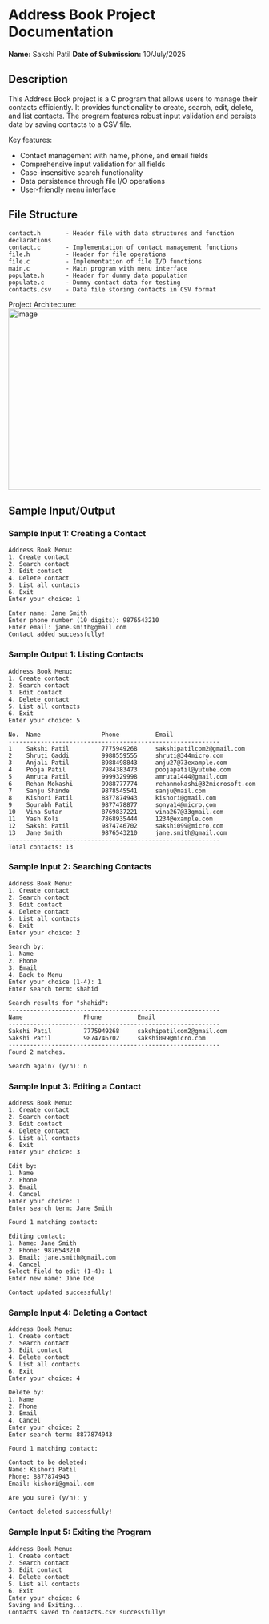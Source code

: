 # Address Book Project Documentation

**Name:** Sakshi Patil
**Date of Submission:** 10/July/2025  

## Description
This Address Book project is a C program that allows users to manage their contacts efficiently. It provides functionality to create, search, edit, delete, and list contacts. The program features robust input validation and persists data by saving contacts to a CSV file.

Key features:
- Contact management with name, phone, and email fields
- Comprehensive input validation for all fields
- Case-insensitive search functionality
- Data persistence through file I/O operations
- User-friendly menu interface

## File Structure
```
contact.h       - Header file with data structures and function declarations
contact.c       - Implementation of contact management functions
file.h          - Header for file operations
file.c          - Implementation of file I/O functions
main.c          - Main program with menu interface
populate.h      - Header for dummy data population
populate.c      - Dummy contact data for testing
contacts.csv    - Data file storing contacts in CSV format
```

Project Architecture: 
<img width="975" height="361" alt="image" src="https://github.com/user-attachments/assets/7560d57c-76d7-4fa5-982f-e93fd26e1a03" />


## Sample Input/Output

### Sample Input 1: Creating a Contact
```
Address Book Menu:
1. Create contact
2. Search contact
3. Edit contact
4. Delete contact
5. List all contacts
6. Exit
Enter your choice: 1

Enter name: Jane Smith
Enter phone number (10 digits): 9876543210
Enter email: jane.smith@gmail.com
Contact added successfully!
```

### Sample Output 1: Listing Contacts
```
Address Book Menu:
1. Create contact
2. Search contact
3. Edit contact
4. Delete contact
5. List all contacts
6. Exit
Enter your choice: 5

No.  Name                 Phone          Email                         
-----------------------------------------------------------
1    Sakshi Patil         7775949268     sakshipatilcom2@gmail.com          
2    Shruti Gaddi         9988559555     shruti@344micro.com            
3    Anjali Patil         8988498843     anju27@73example.com            
4    Pooja Patil          7984383473     poojapatil@yutube.com            
5    Amruta Patil         9999329998     amruta1444@gmail.com         
6    Rehan Mokashi        9988777774     rehanmokashi@32microsoft.com                    
7    Sanju Shinde         9878545541     sanju@mail.com                 
8    Kishori Patil        8877874943     kishori@gmail.com             
9    Sourabh Patil        9877478877     sonya14@micro.com         
10   Vina Sutar           8769837221     vina267@33gmail.com                 
11   Yash Koli            7868935444     1234@example.com                   
12   Sakshi Patil         9874746702     sakshi099@micro.com               
13   Jane Smith           9876543210     jane.smith@gmail.com         
-----------------------------------------------------------
Total contacts: 13
```

### Sample Input 2: Searching Contacts
```
Address Book Menu:
1. Create contact
2. Search contact
3. Edit contact
4. Delete contact
5. List all contacts
6. Exit
Enter your choice: 2

Search by:
1. Name
2. Phone
3. Email
4. Back to Menu
Enter your choice (1-4): 1
Enter search term: shahid

Search results for "shahid":
-----------------------------------------------------------
Name                 Phone          Email                         
-----------------------------------------------------------
Sakshi Patil         7775949268     sakshipatilcom2@gmail.com            
Sakshi Patil         9874746702     sakshi099@micro.com          
-----------------------------------------------------------
Found 2 matches.

Search again? (y/n): n
```

### Sample Input 3: Editing a Contact
```
Address Book Menu:
1. Create contact
2. Search contact
3. Edit contact
4. Delete contact
5. List all contacts
6. Exit
Enter your choice: 3

Edit by:
1. Name
2. Phone
3. Email
4. Cancel
Enter your choice: 1
Enter search term: Jane Smith

Found 1 matching contact:

Editing contact:
1. Name: Jane Smith
2. Phone: 9876543210
3. Email: jane.smith@gmail.com
4. Cancel
Select field to edit (1-4): 1
Enter new name: Jane Doe

Contact updated successfully!
```

### Sample Input 4: Deleting a Contact
```
Address Book Menu:
1. Create contact
2. Search contact
3. Edit contact
4. Delete contact
5. List all contacts
6. Exit
Enter your choice: 4

Delete by:
1. Name
2. Phone
3. Email
4. Cancel
Enter your choice: 2
Enter search term: 8877874943

Found 1 matching contact:

Contact to be deleted:
Name: Kishori Patil  
Phone: 8877874943
Email: kishori@gmail.com   

Are you sure? (y/n): y

Contact deleted successfully!
```

### Sample Input 5: Exiting the Program
```
Address Book Menu:
1. Create contact
2. Search contact
3. Edit contact
4. Delete contact
5. List all contacts
6. Exit
Enter your choice: 6
Saving and Exiting...
Contacts saved to contacts.csv successfully!
